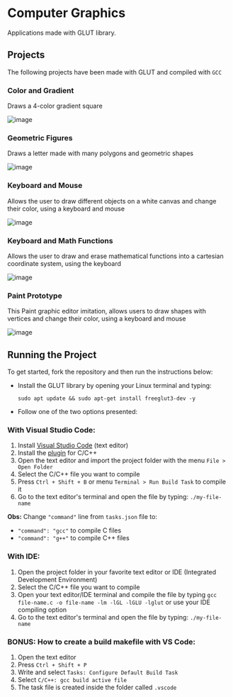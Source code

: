 # Computer Graphics

Applications made with GLUT library.

## Projects

The following projects have been made with GLUT and compiled with `GCC`

### Color and Gradient

Draws a 4-color gradient square

![image](https://user-images.githubusercontent.com/12193814/87869521-cfed9800-c976-11ea-8373-ed5a65df4385.png)

### Geometric Figures

Draws a letter made with many polygons and geometric shapes

![image](https://user-images.githubusercontent.com/12193814/87869559-21962280-c977-11ea-8759-333f51dc912b.png)

### Keyboard and Mouse

Allows the user to draw different objects on a white canvas and change their color, using a keyboard and mouse

![image](https://user-images.githubusercontent.com/12193814/87869686-02e45b80-c978-11ea-993a-d68d5d955583.png)

### Keyboard and Math Functions

Allows the user to draw and erase mathematical functions into a cartesian coordinate system, using the keyboard

![image](https://user-images.githubusercontent.com/12193814/87869715-30c9a000-c978-11ea-803a-762a8e773057.png)

### Paint Prototype

This Paint graphic editor imitation, allows users to draw shapes with vertices and change their color, using a keyboard and mouse

![image](https://user-images.githubusercontent.com/12193814/87869814-16dc8d00-c979-11ea-86ce-80ad899054ee.png)

## Running the Project

To get started, fork the repository and then run the instructions below:

- Install the GLUT library by opening your Linux terminal and typing:

      sudo apt update && sudo apt-get install freeglut3-dev -y

- Follow one of the two options presented:

### With Visual Studio Code:

1. Install [Visual Studio Code](https://code.visualstudio.com/Download) (text editor)
2. Install the [plugin](https://marketplace.visualstudio.com/items?itemName=ms-vscode.cpptools) for C/C++
3. Open the text editor and import the project folder with the menu `File > Open Folder`
4. Select the C/C++ file you want to compile
5. Press `Ctrl + Shift + B` or menu `Terminal > Run Build Task` to compile it
6. Go to the text editor's terminal and open the file by typing: `./my-file-name`

**Obs:** Change `"command"` line from `tasks.json` file to:

- `"command": "gcc"` to compile C files
- `"command": "g++"` to compile C++ files

### With IDE:

1. Open the project folder in your favorite text editor or IDE (Integrated Development Environment)
2. Select the C/C++ file you want to compile
3. Open your text editor/IDE terminal and compile the file by typing `gcc file-name.c -o file-name -lm -lGL -lGLU -lglut` or use your IDE compiling option
4. Go to the text editor's terminal and open the file by typing: `./my-file-name`

### BONUS: How to create a build makefile with VS Code:

1. Open the text editor
2. Press `Ctrl + Shift + P`
3. Write and select `Tasks: Configure Default Build Task`
4. Select `C/C++: gcc build active file`
5. The task file is created inside the folder called `.vscode`
